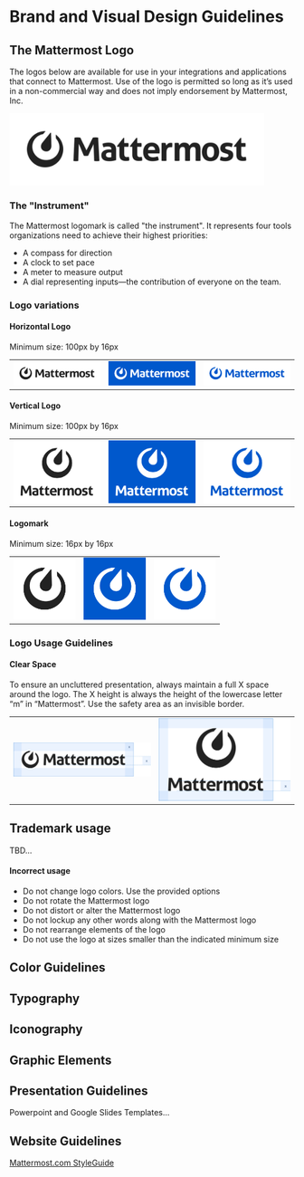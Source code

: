 # Brand and Visual Design Guidelines

## The Mattermost Logo
The logos below are available for use in your integrations and applications that connect to Mattermost. Use of the logo is permitted so long as it’s used in a non-commercial way and does not imply endorsement by Mattermost, Inc.

<img src="/.gitbook/assets/brand-and-visual-design-guidelines-logo-horizontal.png" width="450">

### The "Instrument"
The Mattermost logomark is called "the instrument". It represents four tools organizations need to achieve their highest priorities:
- A compass for direction
- A clock to set pace
- A meter to measure output
- A dial representing inputs—the contribution of everyone on the team.

### Logo variations
#### Horizontal Logo
Minimum size: 100px by 16px
<table>
  <tr>
    <td>
      <img src="/.gitbook/assets/brand-and-visual-design-guidelines-logo-horizontal.png" width="250">
    </td>
    <td>
      <img src="/.gitbook/assets/brand-and-visual-design-guidelines-logo-horizontal-white.png" width="250">
    </td>
    <td>
      <img src="/.gitbook/assets/brand-and-visual-design-guidelines-logo-horizontal-blue.png" width="250">
    </td>
  </tr>
</table>
  
#### Vertical Logo
Minimum size: 100px by 16px
<table>
  <tr>
    <td>
      <img src="/.gitbook/assets/brand-and-visual-design-guidelines-logo-vertical.png" width="215">
    </td>
    <td>
      <img src="/.gitbook/assets/brand-and-visual-design-guidelines-logo-vertical-white.png" width="215">
    </td>
    <td>
      <img src="/.gitbook/assets/brand-and-visual-design-guidelines-logo-vertical-blue.png" width="215">
    </td>
  </tr>
</table>

#### Logomark
Minimum size: 16px by 16px
<table>
  <tr>
    <td>
      <img src="/.gitbook/assets/brand-and-visual-design-guidelines-logo-logomark.png" width="110">
    </td>
    <td>
      <img src="/.gitbook/assets/brand-and-visual-design-guidelines-logo-logomark-white.png" width="110">
    </td>
    <td>
      <img src="/.gitbook/assets/brand-and-visual-design-guidelines-logo-logomark-blue.png" width="110">
    </td>
  </tr>
</table>

### Logo Usage Guidelines
#### Clear Space
To ensure an uncluttered presentation, always maintain a full X space around the logo. The X height is always the height of the lowercase letter “m” in “Mattermost”. Use the safety area as an invisible border.
<table>
  <tr>
    <td><img src="/.gitbook/assets/brand-and-visual-design-guidelines-logo-horizontal-clear-space.png"></td>
    <td><img src="/.gitbook/assets/brand-and-visual-design-guidelines-logo-vertical-clear-space.png"></td>
  </tr>
</table>

## Trademark usage
TBD...

#### Incorrect usage
- Do not change logo colors. Use the provided options
- Do not rotate the Mattermost logo
- Do not distort or alter the Mattermost logo
- Do not lockup any other words along with the Mattermost logo
- Do not rearrange elements of the logo
- Do not use the logo at sizes smaller than the indicated minimum size

## Color Guidelines

## Typography

## Iconography

## Graphic Elements

## Presentation Guidelines
Powerpoint and Google Slides Templates...

## Website Guidelines
[Mattermost.com StyleGuide](https://mattermost.wayfx.com/0ddc9bpne/p/07a9e9-misc)
